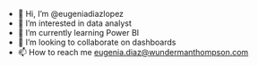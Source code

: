 - 👋 Hi, I’m @eugeniadiazlopez
- 👀 I’m interested in data analyst
- 🌱 I’m currently learning Power BI
- 💞️ I’m looking to collaborate on dashboards
- 📫 How to reach me eugenia.diaz@wundermanthompson.com

<!---
eugeniadiazlopez/eugeniadiazlopez is a ✨ special ✨ repository because its `README.md` (this file) appears on your GitHub profile.
You can click the Preview link to take a look at your changes.
--->
